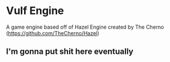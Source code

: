 # Vulf Engine
A game engine based off of Hazel Engine created by The Cherno (https://github.com/TheCherno/Hazel)

## I'm gonna put shit here eventually
